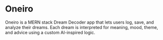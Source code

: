 # Oneiro
Oneiro is a MERN stack Dream Decoder app that lets users log, save, and analyze their dreams. Each dream is interpreted for meaning, mood, theme, and advice using a custom AI-inspired logic.
